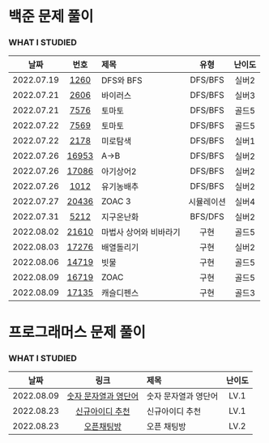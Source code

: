 # 백준 문제 풀이

### WHAT I STUDIED

|    날짜    |                      번호                      | 제목                   |    유형    | 난이도 |
| :--------: | :--------------------------------------------: | :--------------------- | :--------: | :----: |
| 2022.07.19 |  [1260](https://www.acmicpc.net/problem/1260)  | DFS와 BFS              |  DFS/BFS   | 실버2  |
| 2022.07.21 |  [2606](https://www.acmicpc.net/problem/2606)  | 바이러스               |  DFS/BFS   | 실버3  |
| 2022.07.21 |  [7576](https://www.acmicpc.net/problem/7576)  | 토마토                 |  DFS/BFS   | 골드5  |
| 2022.07.22 |  [7569](https://www.acmicpc.net/problem/7579)  | 토마토                 |  DFS/BFS   | 골드5  |
| 2022.07.22 |  [2178](https://www.acmicpc.net/problem/2178)  | 미로탐색               |  DFS/BFS   | 실버1  |
| 2022.07.26 | [16953](https://www.acmicpc.net/problem/16953) | A->B                   |  DFS/BFS   | 실버2  |
| 2022.07.26 | [17086](https://www.acmicpc.net/problem/17086) | 아기상어2              |  DFS/BFS   | 실버2  |
| 2022.07.26 |  [1012](https://www.acmicpc.net/problem/1012)  | 유기농배추             |  DFS/BFS   | 실버2  |
| 2022.07.27 | [20436](https://www.acmicpc.net/problem/20436) | ZOAC 3                 | 시뮬레이션 | 실버4  |
| 2022.07.31 |  [5212](https://www.acmicpc.net/problem/5212)  | 지구온난화             |  BFS/DFS   | 실버2  |
| 2022.08.02 | [21610](https://www.acmicpc.net/problem/21610) | 마법사 상어와 비바라기 |    구현    | 골드5  |
| 2022.08.03 | [17276](https://www.acmicpc.net/problem/17276) | 배열돌리기 | 구현 | 실버2 |
| 2022.08.06 | [14719](https://www.acmicpc.net/problem/14719) | 빗물 | 구현 | 골드5 |
| 2022.08.09 | [16719](https://www.acmicpc.net/problem/16719) | ZOAC | 구현 | 골드5 |
| 2022.08.09 | [17135](https://www.acmicpc.net/problem/17135) | 캐슬디펜스 | 구현 | 골드3 |

# 프로그래머스 문제 풀이

### WHAT I STUDIED
|    날짜    |                      링크                    | 제목                   | 난이도 |
| :--------: | :--------------------------------------------: | :--------------------- | :----: |
| 2022.08.09 |  <a href="https://school.programmers.co.kr/learn/courses/30/lessons/81301" target="_blank">숫자 문자열과 영단어</a>  | 숫자 문자열과 영단어              | LV.1  |
| 2022.08.23 | <a href="https://school.programmers.co.kr/learn/courses/30/lessons/72410" target="_blank">신규아이디 추천</a>   | 신규아이디 추천              | LV.1  |
| 2022.08.23 | <a href="https://school.programmers.co.kr/learn/courses/30/lessons/42888" target="_blank">오픈채팅방</a>  | 오픈 채팅방             | LV.2  |
